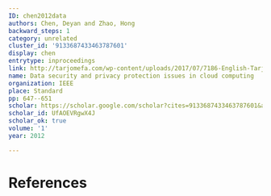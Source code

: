 ```yaml
---
ID: chen2012data
authors: Chen, Deyan and Zhao, Hong
backward_steps: 1
category: unrelated
cluster_id: '9133687433463787601'
display: chen
entrytype: inproceedings
link: http://tarjomefa.com/wp-content/uploads/2017/07/7186-English-TarjomeFa.pdf
name: Data security and privacy protection issues in cloud computing
organization: IEEE
place: Standard
pp: 647--651
scholar: https://scholar.google.com/scholar?cites=9133687433463787601&as_sdt=2005&sciodt=0,5&hl=en
scholar_id: UfAOEVRgwX4J
scholar_ok: true
volume: '1'
year: 2012

---
```


# References


